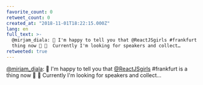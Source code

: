 ```yaml
---
favorite_count: 0
retweet_count: 0
created_at: "2018-11-01T18:22:15.000Z"
lang: en
full_text: >-
  @mirjam_diala: 🎉 I'm happy to tell you that @ReactJSgirls #frankfurt is a
  thing now 💪 🤩  Currently I'm looking for speakers and collect…
retweeted: true
---
```


[@mirjam_diala](https://twitter.com/mirjam_diala): 🎉 I'm happy to tell you that
[@ReactJSgirls](https://twitter.com/ReactJSgirls) #frankfurt is a thing now 💪
🤩 Currently I'm looking for speakers and collect…
